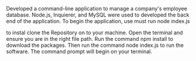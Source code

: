 Developed a command-line application to manage a company's employee database. Node.js, Inquierer, and MySQL were used to developed the back end of the application. To begin the application, use must run node index.js

to instal clone the Repository on to your machine. Open the terminal and ensure you are in the right file path. Run the command npm install to download the packages. Then run the command node index.js to run the software. The command prompt will begin on your terminal.







